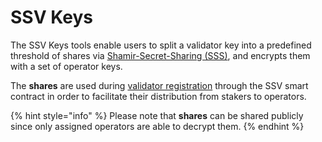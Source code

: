 # SSV Keys

The SSV Keys tools enable users to split a validator key into a predefined threshold of shares via [Shamir-Secret-Sharing (SSS)](https://en.wikipedia.org/wiki/Shamir's\_Secret\_Sharing), and encrypts them with a set of operator keys.

The **shares** are used during [validator registration](../../smart-contracts/ssvnetwork.md#public-registervalidator-publickey-operatorids-shares-amount-cluster) through the SSV smart contract in order to facilitate their distribution from stakers to operators.

{% hint style="info" %}
Please note that **shares** can be shared publicly since only assigned operators are able to decrypt them.
{% endhint %}

